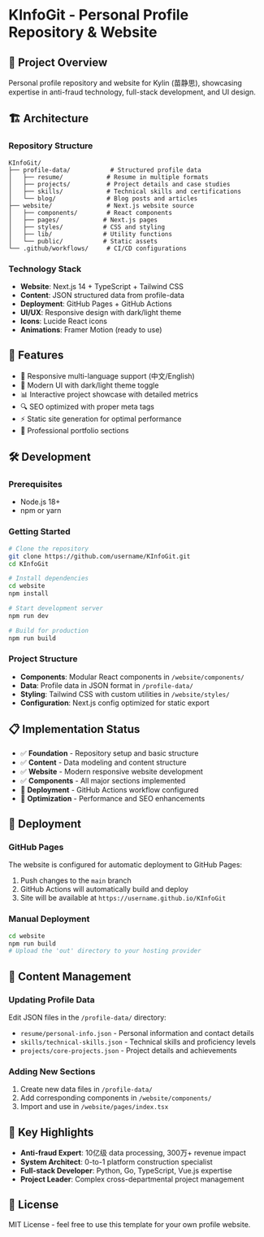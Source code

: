# KInfoGit - Personal Profile Repository & Website

## 🎯 Project Overview
Personal profile repository and website for Kylin (苗静思), showcasing expertise in anti-fraud technology, full-stack development, and UI design.

## 🏗️ Architecture

### Repository Structure
```
KInfoGit/
├── profile-data/           # Structured profile data
│   ├── resume/            # Resume in multiple formats
│   ├── projects/          # Project details and case studies
│   ├── skills/            # Technical skills and certifications
│   └── blog/              # Blog posts and articles
├── website/               # Next.js website source
│   ├── components/        # React components
│   ├── pages/            # Next.js pages
│   ├── styles/           # CSS and styling
│   ├── lib/              # Utility functions
│   └── public/           # Static assets
└── .github/workflows/     # CI/CD configurations
```

### Technology Stack
- **Website**: Next.js 14 + TypeScript + Tailwind CSS
- **Content**: JSON structured data from profile-data
- **Deployment**: GitHub Pages + GitHub Actions
- **UI/UX**: Responsive design with dark/light theme
- **Icons**: Lucide React icons
- **Animations**: Framer Motion (ready to use)

## 🚀 Features
- 📱 Responsive multi-language support (中文/English)
- 🎨 Modern UI with dark/light theme toggle
- 📊 Interactive project showcase with detailed metrics
- 🔍 SEO optimized with proper meta tags
- ⚡ Static site generation for optimal performance
- 🎯 Professional portfolio sections

## 🛠️ Development

### Prerequisites
- Node.js 18+
- npm or yarn

### Getting Started
```bash
# Clone the repository
git clone https://github.com/username/KInfoGit.git
cd KInfoGit

# Install dependencies
cd website
npm install

# Start development server
npm run dev

# Build for production
npm run build
```

### Project Structure
- **Components**: Modular React components in `/website/components/`
- **Data**: Profile data in JSON format in `/profile-data/`
- **Styling**: Tailwind CSS with custom utilities in `/website/styles/`
- **Configuration**: Next.js config optimized for static export

## 📋 Implementation Status
- ✅ **Foundation** - Repository setup and basic structure
- ✅ **Content** - Data modeling and content structure
- ✅ **Website** - Modern responsive website development
- ✅ **Components** - All major sections implemented
- 🔄 **Deployment** - GitHub Actions workflow configured
- 🔄 **Optimization** - Performance and SEO enhancements

## 🚀 Deployment

### GitHub Pages
The website is configured for automatic deployment to GitHub Pages:

1. Push changes to the `main` branch
2. GitHub Actions will automatically build and deploy
3. Site will be available at `https://username.github.io/KInfoGit`

### Manual Deployment
```bash
cd website
npm run build
# Upload the 'out' directory to your hosting provider
```

## 📝 Content Management

### Updating Profile Data
Edit JSON files in the `/profile-data/` directory:
- `resume/personal-info.json` - Personal information and contact details
- `skills/technical-skills.json` - Technical skills and proficiency levels
- `projects/core-projects.json` - Project details and achievements

### Adding New Sections
1. Create new data files in `/profile-data/`
2. Add corresponding components in `/website/components/`
3. Import and use in `/website/pages/index.tsx`

## 🎯 Key Highlights
- **Anti-fraud Expert**: 10亿级 data processing, 300万+ revenue impact
- **System Architect**: 0-to-1 platform construction specialist
- **Full-stack Developer**: Python, Go, TypeScript, Vue.js expertise
- **Project Leader**: Complex cross-departmental project management

## 📄 License
MIT License - feel free to use this template for your own profile website.